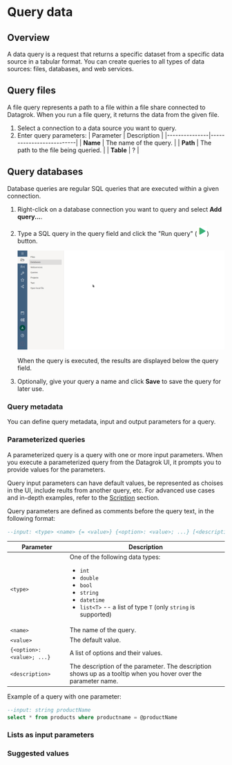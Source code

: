 # Query data

## Overview

A data query is a request that returns a specific dataset from a specific data source in a tabular format.
You can create queries to all types of data sources: files, databases, and web services.


## Query files 

A file query represents a path to a file within a file share connected to Datagrok. 
When you run a file query, it returns the data from the given file.


1. Select a connection to a data source you want to query.
2. Enter query parameters:
   | Parameter     | Description              |
   |---------------|--------------------------|
   | **Name**          | The name of the query.   |
   |  **Path**         | The path to the file being queried. |
   |  **Table**        |      ?                | 

## Query databases

Database queries are regular SQL queries that are executed within a given connection. 


1. Right-click on a database connection you want to query and select **Add query...**.
2. Type a SQL query in the query field and click the "Run query" (![run query](/help/images/run-query.png)) button. 

   ![Database query](/help/images/access/database-query.gif)

   When the query is executed, the results are displayed below the query field. 

3. Optionally, give your query a name and click **Save** to save the query for later use.

### Query metadata

You can define query metadata, input and output parameters for a query. 


### Parameterized queries 

A parameterized query is a query with one or more input parameters. 
When you execute a parameterized query from the Datagrok UI, it prompts you to provide values for the parameters.  

Query input parameters can have default values, be represented as choises in the UI, include reults from another query, etc. 
For advanced use cases and in-depth examples, refer to the [Scription](/help/compute/scripting) section.


Query parameters are defined as comments before the query text, in the following format:

```sql
--input: <type> <name> {= <value>} {<option>: <value>; ...} [<description>] 
```

|  Parameter         |  Description             |
|-----------|--------------------------|
| `<type>`     |  One of the following data types: <ul><li>`int`</li><li>`double`</li><li>`bool`</li><li>`string`</li><li>`datetime`</li><li>`list<T>` -- a list of type `T` (only `string` is supported)</li></ul>     |
| `<name>`  |  The name of the query.   |
| `<value>`    |  The default value.    |
|  `{<option>: <value>; ...}` |  A list of options and their values.            |
|`<description>` |  The description of the parameter. The description shows up as a tooltip when you hover over the parameter name.  |


Example of a query with one parameter:

```sql
--input: string productName 
select * from products where productname = @productName
```

### Lists as input parameters


### Suggested values


